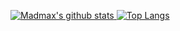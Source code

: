 [![Madmax's github stats](https://github-readme-stats.vercel.app/api?username=madmax7896&show_icons=true&count_private=true&hide_border=true)
![Top Langs](https://github-readme-stats.vercel.app/api/top-langs/?username=madmax7896&layout=compact&hide_border=true)](https://github.com/madmax7896)

